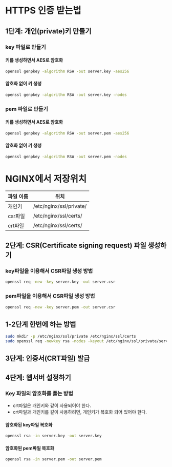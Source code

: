 # HTTPS 인증 받는법

## 1단계: 개인(private)키 만들기

### key 파일로 만들기
#### 키를 생성하면서 AES로 암호화
```bash
openssl genpkey -algorithm RSA -out server.key -aes256
```

#### 암호화 없이 키 생성
```bash
openssl genpkey -algorithm RSA -out server.key -nodes
```

### pem 파일로 만들기
#### 키를 생성하면서 AES로 암호화
```bash
openssl genpkey -algorithm RSA -out server.pem -aes256
```

#### 암호화 없이 키 생성
```bash
openssl genpkey -algorithm RSA -out server.pem -nodes
```

# NGINX에서 저장위치

|파일 이름|위치|
|---|---|
|개인키|/etc/nginx/ssl/private/|
|csr파일|/etc/nginx/ssl/certs/|
|crt파일|/etc/nginx/ssl/certs/|

## 2단계: CSR(Certificate signing request) 파일 생성하기
### key파일을 이용해서 CSR파일 생성 방법
```bash
openssl req -new -key server.key -out server.csr
```

### pem파일을 이용해서 CSR파일 생성 방법
```bash
openssl req -new -key server.pem -out server.csr
```

## 1-2단계 한번에 하는 방법
```bash
sudo mkdir -p /etc/nginx/ssl/private /etc/nginx/ssl/certs
sudo openssl req -newkey rsa -nodes -keyout /etc/nginx/ssl/private/server.key -out /etc/nginx/ssl/certs/server.csr
```

## 3단계: 인증서(CRT파일) 발급

## 4단계: 웹서버 설정하기

### Key 파일의 암호화를 풀는 방법
- crt파일은 개인키와 같이 사용되어야 한다.
- crt파일과 개인키를 같이 사용하려면, 개인키가 복호화 되어 있어야 한다.
#### 암호화된 key파일 복호화
```bash
openssl rsa -in server.key -out server.key
```

#### 암호화된 pem파일 복호화
```bash
openssl rsa -in server.pem -out server.pem
```
